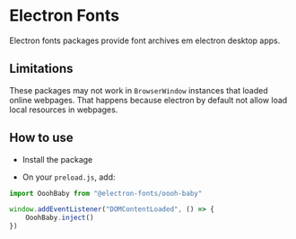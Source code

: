 # Electron Fonts

Electron fonts packages provide font archives em electron desktop apps.

## Limitations

These packages may not work in `BrowserWindow` instances that loaded online webpages. That happens because electron by default not allow load local resources in webpages.

## How to use

* Install the package

* On your `preload.js`, add:

```ts
import OoohBaby from "@electron-fonts/oooh-baby"

window.addEventListener("DOMContentLoaded", () => {
    OoohBaby.inject()
})
```